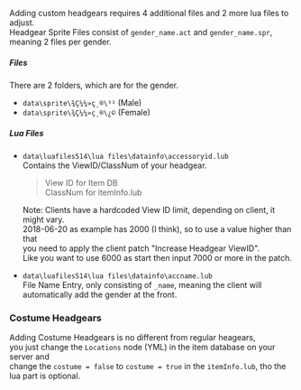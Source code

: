 Adding custom headgears requires 4 additional files and 2 more lua files to adjust.  
Headgear Sprite Files consist of `gender_name.act` and `gender_name.spr`, meaning 2 files per gender.  
##### Files  
There are 2 folders, which are for the gender.

*  `data\sprite\¾Ç¼¼»ç¸®\³²` (Male)
*  `data\sprite\¾Ç¼¼»ç¸®\¿©` (Female)
 
##### Lua Files
* `data\luafiles514\lua files\datainfo\accessoryid.lub`  
	Contains the ViewID/ClassNum of your headgear.
  > View ID for Item DB  
  > ClassNum for itemInfo.lub
   
	Note: Clients have a hardcoded View ID limit, depending on client, it might vary.  
	2018-06-20 as example has 2000 (I think), so to use a value higher than that  
	you need to apply the client patch "Increase Headgear ViewID".  
	Like you want to use 6000 as start then input 7000 or more in the patch.  

* `data\luafiles514\lua files\datainfo\accname.lub`  
	File Name Entry, only consisting of `_name`, meaning the client will automatically add the gender at the front.

### Costume Headgears
Adding Costume Headgears is no different from regular heagears,  
you just change the `Locations` node (YML) in the item database on your server and  
change the `costume = false` to `costume = true` in the `itemInfo.lub`, tho the lua part is optional.
